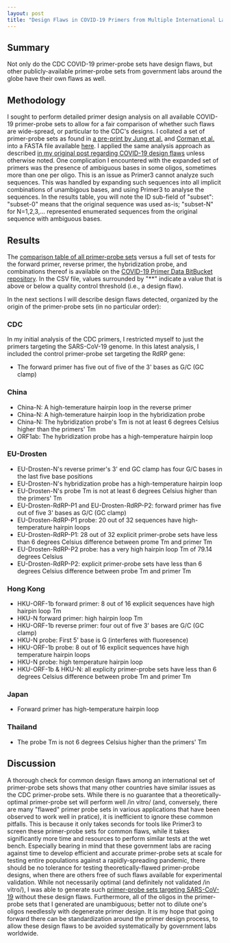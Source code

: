 ```yaml
---
layout: post
title: "Design Flaws in COVID-19 Primers from Multiple International Labs"
---
```


## Summary

Not only do the CDC COVID-19 primer-probe sets have design flaws, but
other publicly-available primer-probe sets from government labs around
the globe have their own flaws as well.

## Methodology

I sought to perform detailed primer design analysis on all available
COVID-19 primer-probe sets to allow for a fair comparison of whether
such flaws are wide-spread, or particular to the CDC's designs. I
collated a set of primer-probe sets as found in [a pre-print by Jung
et al.](https://www.biorxiv.org/content/10.1101/2020.02.25.964775v1)
and [Corman et
al.](https://www.ncbi.nlm.nih.gov/pmc/articles/PMC6988269/)
into a FASTA file available
[here](https://bitbucket.org/tomeraltman/covid-19-primer-data/src/master/kit-primers/all-COVID-19-kit-primers.fasta).
I applied the same analysis approach as described [in my original post
regarding COVID-19 design
flaws](https://tomeraltman.net/2020/03/03/technical-problems-COVID-primers.html)
unless otherwise noted. One complication I encountered with the
expanded set of primers was the presence of ambiguous bases in some
oligos, sometimes more than one per oligo. This is an issue as Primer3
cannot analyze such sequences. This was handled by expanding such
sequences into all implicit combinations of unambigous bases, and
using Primer3 to analyse the sequences. In the results table, you will
note the ID sub-field of "subset": "subset-0" means that the original
sequence was used as-is; "subset-N" for N=1,2,3,... represented
enumerated sequences from the original sequence with ambiguous bases.

## Results

The [comparison table of all primer-probe
sets](https://bitbucket.org/tomeraltman/covid-19-primer-data/src/master/reports/all-public-primers-qc-report.csv)
versus a full set of tests for the forward primer, reverse primer, the
hybridization probe, and combinations thereof is available on the
[COVID-19 Primer Data BitBucket
repository](https://tomeraltman.net/2020/03/11/COVID-19-candidate-primers-update.html).
In the CSV file, values surrounded by "**" indicate a value that is
above or below a quality control threshold (i.e., a design flaw).

In the next sections I will describe design flaws detected, organized
by the origin of the primer-probe sets (in no particular order):

### CDC

In my initial analysis of the CDC primers, I restricted myself to just
the primers targeting the SARS-CoV-19 genome. In this latest analysis,
I included the control primer-probe set targeting the RdRP gene:

* The forward primer has five out of five of the 3' bases as G/C (GC clamp)

### China

* China-N: A high-temerature hairpin loop in the reverse primer
* China-N: A high-temerature hairpin loop in the hybridization probe
* China-N: The hybridization probe's Tm is not at least 6 degrees Celsius higher than the primers' Tm
* ORF1ab: The hybridization probe has a high-temperature hairpin loop

### EU-Drosten

* EU-Drosten-N's reverse primer's 3' end GC clamp has four G/C bases in the last five base positions
* EU-Drosten-N's hybridization probe has a high-temperature hairpin loop
* EU-Drosten-N's probe Tm is not at least 6 degrees Celsius higher than the primers' Tm
* EU-Drosten-RdRP-P1 and EU-Drosten-RdRP-P2: forward primer has five out of five 3' bases as G/C (GC clamp)
* EU-Drosten-RdRP-P1 probe: 20 out of 32 sequences have high-temperature hairpin loops
* EU-Drosten-RdRP-P1: 28 out of 32 explicit primer-probe sets have less than 6 degrees Celsius difference between prome Tm and primer Tm
* EU-Drosten-RdRP-P2 probe: has a very high hairpin loop Tm of 79.14 degrees Celsius
* EU-Drosten-RdRP-P2: explicit primer-probe sets have less than 6 degrees Celsius difference between probe Tm and primer Tm

### Hong Kong

* HKU-ORF-1b forward primer: 8 out of 16 explicit sequences have high hairpin loop Tm
* HKU-N forward primer: high hairpin loop Tm
* HKU-ORF-1b reverse primer: four out of five 3' bases are G/C (GC clamp)
* HKU-N probe: First 5' base is G (interferes with fluoresence)
* HKU-ORF-1b probe: 8 out of 16 explicit sequences have high temperature hairpin loops
* HKU-N probe: high temperature hairpin loop
* HKU-ORF-1b & HKU-N: all explicity primer-probe sets have less than 6 degrees Celsius difference between probe Tm and primer Tm

### Japan

* Forward primer has high-temperature hairpin loop


### Thailand

* The probe Tm is not 6 degrees Celsius higher than the primers' Tm

## Discussion

A thorough check for common design flaws among an international set of
primer-probe sets shows that many other countries have similar issues
as the CDC primer-probe sets. While there is no guarantee that a
theoretically-optimal primer-probe set will perform well /in vitro/
(and, conversely, there are many "flawed" primer probe sets in various
applications that have been observed to work well in pratice), it is
inefficient to ignore these common pitfalls. This is because it only
takes seconds for tools like Primer3 to screen these primer-probe sets
for common flaws, while it takes significantly more time and resources
to perform similar tests at the wet bench. Especially bearing in mind
that these government labs are racing against time to develop
efficient and accurate primer-probe sets at scale for testing entire
populations against a rapidly-spreading pandemic, there should be no
tolerance for testing theoretically-flawed primer-probe designs, when
there are others free of such flaws available for experimental
validation. While not necessarily optimal (and definitely not
validated /in vitro/), I was able to generate such [primer-probe sets
targeting
SARS-CoV-19](https://tomeraltman.net/2020/03/11/COVID-19-candidate-primers-update.html)
without these design flaws. Furthermore, all of the oligos in the
primer-probe sets that I generated are unambiguous; better not to
dilute one's oligos needlessly with degenerate primer design. It is my
hope that going forward there can be standardization around the primer
design process, to allow these design flaws to be avoided
systematically by government labs worldwide.


